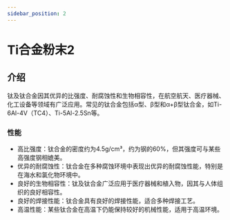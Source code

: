 ```yaml
---
sidebar_position: 2
---
```


# Ti合金粉末2

## 介绍

钛及钛合金因其优异的比强度、耐腐蚀性和生物相容性，在航空航天、医疗器械、化工设备等领域有广泛应用。常见的钛合金包括α型、β型和α+β型钛合金，如Ti-6Al-4V（TC4）、Ti-5Al-2.5Sn等。

### 性能

- 高比强度：钛合金的密度约为4.5g/cm³，约为钢的60%，但其强度可与某些高强度钢相媲美。
- 优异的耐腐蚀性：钛合金在多种腐蚀环境中表现出优异的耐腐蚀性能，特别是在海水和氯化物环境中。
- 良好的生物相容性：钛及钛合金广泛应用于医疗器械和植入物，因其与人体组织的良好相容性。
- 良好的焊接性能：钛合金具有良好的焊接性能，适合多种焊接工艺。
- 高温性能：某些钛合金在高温下仍能保持较好的机械性能，适用于高温环境。